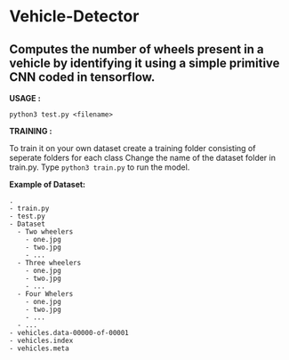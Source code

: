 # Vehicle-Detector
## Computes the number of wheels present in a vehicle by identifying it using a simple primitive CNN coded in tensorflow.

**USAGE :**

```python3 test.py <filename>```
  
**TRAINING :**

To train it on your own dataset create a training folder consisting of seperate folders for each class
Change the name of the dataset folder in train.py.
Type ```python3 train.py``` to run the model.

**Example of Dataset:**

```
.
- train.py
- test.py
- Dataset
  - Two wheelers
    - one.jpg
    - two.jpg
    - ...
  - Three wheelers
    - one.jpg
    - two.jpg
    - ...
  - Four Whelers
    - one.jpg
    - two.jpg
    - ...
  - ...
- vehicles.data-00000-of-00001
- vehicles.index
- vehicles.meta
```
